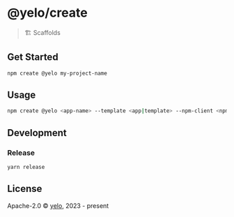 # @yelo/create

> 🏗️ Scaffolds

## Get Started

```bash
npm create @yelo my-project-name
```

## Usage

```bash
npm create @yelo <app-name> --template <app|template> --npm-client <npm|yarn|pnpm> --registry <registry_url>
```

## Development

### Release

```bash
yarn release
```

## License

Apache-2.0 &copy; [yelo](https://github.com/imyelo), 2023 - present
